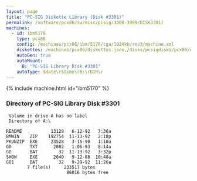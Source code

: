 ```yaml
---
layout: page
title: "PC-SIG Diskette Library (Disk #3301)"
permalink: /software/pcx86/sw/misc/pcsig/3000-3999/DISK3301/
machines:
  - id: ibm5170
    type: pcx86
    config: /machines/pcx86/ibm/5170/cga/1024kb/rev3/machine.xml
    diskettes: /machines/pcx86/diskettes.json,/disks/pcsigdisks/pcx86/diskettes.json
    autoGen: true
    autoMount:
      B: "PC-SIG Library Disk #3301"
    autoType: $date\r$time\rB:\rDIR\r
---
```


{% include machine.html id="ibm5170" %}

### Directory of PC-SIG Library Disk #3301

     Volume in drive A has no label
     Directory of A:\

    README           13129   6-12-92   7:36a
    BMWIN    ZIP    192754  11-13-92   2:18p
    PKUNZIP  EXE     23528   3-15-90   1:10a
    GO       TXT      2002   1-06-93   8:14a
    GO       BAT        32  11-13-92   3:32p
    SHOW     EXE      2040   9-12-88  10:48a
    GO1      BAT        32   9-29-92  11:26a
            7 file(s)     233517 bytes
                           86016 bytes free
